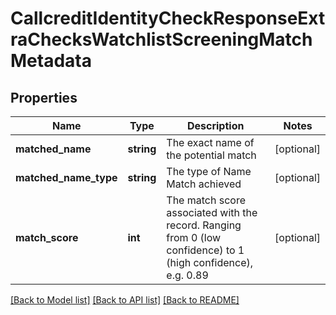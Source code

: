 # CallcreditIdentityCheckResponseExtraChecksWatchlistScreeningMatchMetadata

## Properties
Name | Type | Description | Notes
------------ | ------------- | ------------- | -------------
**matched_name** | **string** | The exact name of the potential match | [optional] 
**matched_name_type** | **string** | The type of Name Match achieved | [optional] 
**match_score** | **int** | The match score associated with the record. Ranging from 0 (low confidence) to 1 (high confidence), e.g. 0.89 | [optional] 

[[Back to Model list]](../README.md#documentation-for-models) [[Back to API list]](../README.md#documentation-for-api-endpoints) [[Back to README]](../README.md)


